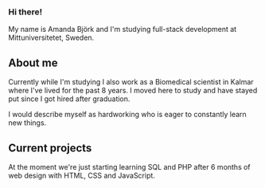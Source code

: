 ### Hi there!

My name is Amanda Björk and I'm studying full-stack development at Mittuniversitetet, Sweden.


## About me

Currently while I'm studying I also work as a Biomedical scientist in Kalmar where I've lived for the past 8 years. I moved here to study and have stayed put since I got hired after graduation.

I would describe myself as hardworking who is eager to constantly learn new things.


## Current projects

At the moment we're just starting learning SQL and PHP after 6 months of web design with HTML, CSS and JavaScript.

<!--
**abbelot/abbelot** is a ✨ _special_ ✨ repository because its `README.md` (this file) appears on your GitHub profile.

Here are some ideas to get you started:

- 🔭 I’m currently working on ...
- 🌱 I’m currently learning ...
- 👯 I’m looking to collaborate on ...
- 🤔 I’m looking for help with ...
- 💬 Ask me about ...
- 📫 How to reach me: ...
- 😄 Pronouns: ...
- ⚡ Fun fact: ...
-->
